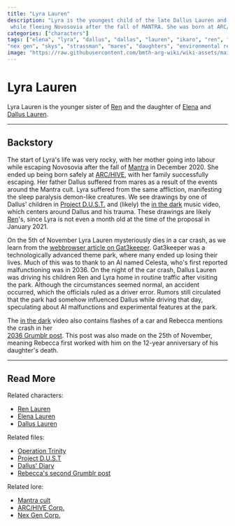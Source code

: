 ```yaml
---
title: "Lyra Lauren"
description: "Lyra is the youngest child of the late Dallus Lauren and his wife Elena, who went into labour with her 
 while fleeing Novosovia after the fall of MANTRA. She was born at ARC/HIVE and died young in a car crash."
categories: ["characters"]
tags: ["elena", "lyra", "dallus", "dallas", "lauren", "ikaro", "ren", "eve", "unbeleevable", "mantra", "arc/hive", 
"nex gen", "skys", "strassman", "mares", "daughters", "environmental research"]
image: "https://raw.githubusercontent.com/bmth-arg-wiki/wiki-assets/main/characters/unknown.png"
---
```


# Lyra Lauren

Lyra Lauren is the younger sister of [Ren](ren) and the daughter of [Elena](elena-lauren) and [Dallus Lauren](dallus-lauren).

***

## Backstory

The start of Lyra's life was very rocky, with her mother going into labour while escaping Novosovia after the fall of [Mantra](../lore/mantra) 
in December 2020. She ended up being born safely at [ARC/HIVE](../lore/archive), with her family successfully escaping. 
Her father Dallus suffered from mares as a result of the events around the Mantra cult. 
Lyra suffered from the same affliction, manifesting the sleep paralysis demon-like creatures. We see drawings by one of 
Dallus' children in [Project D.U.S.T.](../for-sof/project_dust) and (likely) the [in the dark](../music/amo-in-the-dark) music video, 
which centers around Dallus and his trauma. These drawings are likely [Ren](ren)'s, since Lyra is not even a month old 
at the time of the proposal in January 2021.

On the 5th of November Lyra Lauren mysteriously dies in a car crash, as we learn from the [webbrowser article on Gat3keeper](../lore/tdw-gatekeeper). 
Gat3keeper was a technologically advanced theme park, where many ended up losing their lives. Much of this was to thank 
to an AI named Celesta, who's first reported malfunctioning was in 2036. 
On the night of the car crash, Dallus Lauren was driving his children Ren and Lyra home in routine traffic after 
visiting the park. Although the circumstances seemed normal, an accident occurred, which the officials ruled as a driver error. 
Rumors still circulated that the park had somehow influenced Dallus while driving that day, speculating about AI malfunctions 
and experimental features at the park.

The [in the dark](../music/amo-in-the-dark) video also contains flashes of a car and Rebecca mentions the crash in her  
[2036 Grumblr post](../for-sof/grumblr2). This post was also made on the 25th of November, meaning Rebecca first worked 
with him on the 12-year anniversary of his daughter's death.

***

## Read More

Related characters:

- [Ren Lauren](ren)
- [Elena Lauren](elena-lauren)
- [Dallus Lauren](dallus-lauren)

Related files:

- [Operation Trinity](../for-sof/trinity_document)
- [Project D.U.S.T](../for-sof/project_dust)
- [Dallus' Diary](../for-sof/dallus-diary)
- [Rebecca's second Grumblr post](../for-sof/grumblr2)

Related lore:

- [Mantra cult](../lore/mantra)
- [ARC/HIVE Corp.](../lore/archive)
- [Nex Gen Corp.](../lore/nex-gen-corporation)
